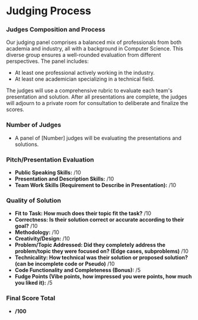 # Judging Process

### Judges Composition and Process

Our judging panel comprises a balanced mix of professionals from both academia and industry, all with a background in Computer Science. This diverse group ensures a well-rounded evaluation from different perspectives. The panel includes:

- At least one professional actively working in the industry.
- At least one academician specializing in a technical field.

The judges will use a comprehensive rubric to evaluate each team's presentation and solution. After all presentations are complete, the judges will adjourn to a private room for consultation to deliberate and finalize the scores.

### Number of Judges

- A panel of [Number] judges will be evaluating the presentations and solutions.

### Pitch/Presentation Evaluation

- **Public Speaking Skills:** /10
- **Presentation and Description Skills:** /10
- **Team Work Skills (Requirement to Describe in Presentation):** /10

### Quality of Solution

- **Fit to Task: How much does their topic fit the task?** /10
- **Correctness: Is their solution correct or accurate according to their goal?** /10
- **Methodology:** /10
- **Creativity/Design:** /10
- **Problem/Topic Addressed: Did they completely address the problem/topic they were focused on? (Edge cases, subproblems)** /10
- **Technicality: How technical was their solution or proposed solution? (can be incomplete code or Pseudo)** /10
- **Code Functionality and Completeness (Bonus):** /5
- **Fudge Points (Vibe points, how impressed you were points, how much you liked it):** /5

### Final Score Total

- **/100**
